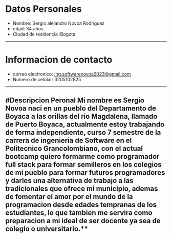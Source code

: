 # Datos Personales
- Nombre: Sergio alejandro Novoa Rodriguez
- edad: 34 años
- Ciudad de residencia :Bogota
---
# Informacion de contacto
- correo electronico: Ing.softwarenovoa2023@gmail.com
- Numero de celular: 3205102825
---
#Descripcion Peronal
Mi nombre es **Sergio Novoa** naci en un pueblo del Departamento de Boyaca a las orillas del rio Magdalena, llamado de **Puerto Boyaca**, actualmente estoy trabajando de forma independiente, curso 7 semestre de la carrera de **ingenieria de Software en el Politecnico Grancolombiano**, con el actual bootcamp quiero formarme como programador full stack para formar semilleros en los colegios de mi pueblo para formar futuros programadores y darles una alternativa de trabajo a las tradicionales que ofrece mi municipio, ademas de fomentar el amor por el mundo de la programacion desde edades tempranas de los estudiantes, lo que tambien  me servira como preparacion a mi ideal de ser docente ya sea de colegio o universitario.**
---
